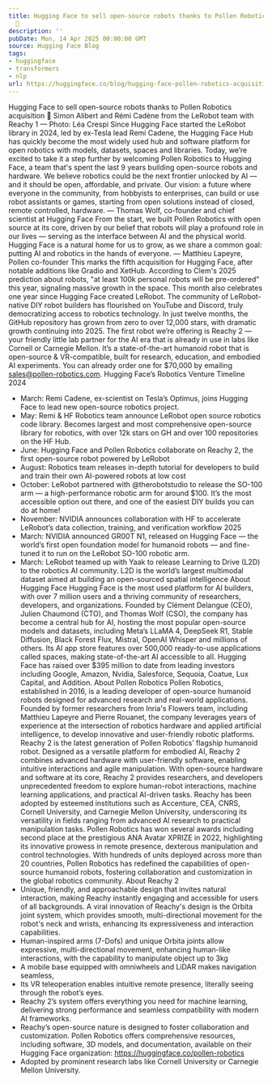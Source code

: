 ```yaml
---
title: Hugging Face to sell open-source robots thanks to Pollen Robotics acquisition
  🤖
description: ''
pubDate: Mon, 14 Apr 2025 00:00:00 GMT
source: Hugging Face Blog
tags:
- huggingface
- transformers
- nlp
url: https://huggingface.co/blog/hugging-face-pollen-robotics-acquisition
---
```


Hugging Face to sell open-source robots thanks to Pollen Robotics acquisition 🤖
Simon Alibert and Rémi Cadène from the LeRobot team with Reachy 1 — Photo: Léa Crespi
Since Hugging Face started the LeRobot library in 2024, led by ex-Tesla lead Remi Cadene, the Hugging Face Hub has quickly become the most widely used hub and software platform for open robotics with models, datasets, spaces and libraries.
Today, we’re excited to take it a step further by welcoming Pollen Robotics to Hugging Face, a team that's spent the last 9 years building open-source robots and hardware.
We believe robotics could be the next frontier unlocked by AI — and it should be open, affordable, and private. Our vision: a future where everyone in the community, from hobbyists to enterprises, can build or use robot assistants or games, starting from open solutions instead of closed, remote controlled, hardware.
— Thomas Wolf, co-founder and chief scientist at Hugging Face
From the start, we built Pollen Robotics with open source at its core, driven by our belief that robots will play a profound role in our lives — serving as the interface between AI and the physical world. Hugging Face is a natural home for us to grow, as we share a common goal: putting AI and robotics in the hands of everyone.
— Matthieu Lapeyre, Pollen co-founder
This marks the fifth acquisition for Hugging Face, after notable additions like Gradio and XetHub.
According to Clem's 2025 prediction about robots, "at least 100k personal robots will be pre-ordered" this year, signaling massive growth in the space.
This month also celebrates one year since Hugging Face created LeRobot. The community of LeRobot-native DIY robot builders has flourished on YouTube and Discord, truly democratizing access to robotics technology. In just twelve months, the GitHub repository has grown from zero to over 12,000 stars, with dramatic growth continuing into 2025.
The first robot we’re offering is Reachy 2 — your friendly little lab partner for the AI era that is already in use in labs like Cornell or Carnegie Mellon. It’s a state-of-the-art humanoid robot that is open-source & VR-compatible, built for research, education, and embodied AI experiments. You can already order one for $70,000 by emailing sales@pollen-robotics.com.
Hugging Face’s Robotics Venture Timeline
2024
- March: Remi Cadene, ex-scientist on Tesla’s Optimus, joins Hugging Face to lead new open-source robotics project.
- May: Remi & HF Robotics team announce LeRobot open source robotics code library. Becomes largest and most comprehensive open-source library for robotics, with over 12k stars on GH and over 100 repositories on the HF Hub.
- June: Hugging Face and Pollen Robotics collaborate on Reachy 2, the first open-source robot powered by LeRobot
- August: Robotics team releases in-depth tutorial for developers to build and train their own AI-powered robots at low cost
- October: LeRobot partnered with @therobotstudio to release the SO-100 arm — a high-performance robotic arm for around $100. It’s the most accessible option out there, and one of the easiest DIY builds you can do at home!
- November: NVIDIA announces collaboration with HF to accelerate LeRobot’s data collection, training, and verification workflow
2025
- March: NVIDIA announced GR00T N1, released on Hugging Face — the world’s first open foundation model for humanoid robots — and fine-tuned it to run on the LeRobot SO-100 robotic arm.
- March: LeRobot teamed up with Yaak to release Learning to Drive (L2D) to the robotics AI community. L2D is the world’s largest multimodal dataset aimed at building an open-sourced spatial intelligence
About Hugging Face
Hugging Face is the most used platform for AI builders, with over 7 million users and a thriving community of researchers, developers, and organizations. Founded by Clément Delangue (CEO), Julien Chaumond (CTO), and Thomas Wolf (CSO), the company has become a central hub for AI, hosting the most popular open-source models and datasets, including Meta’s LLaMA 4, DeepSeek R1, Stable Diffusion, Black Forest Flux, Mistral, OpenAI Whisper and millions of others. Its AI app store features over 500,000 ready-to-use applications called spaces, making state-of-the-art AI accessible to all. Hugging Face has raised over $395 million to date from leading investors including Google, Amazon, Nvidia, Salesforce, Sequoia, Coatue, Lux Capital, and Addition.
About Pollen Robotics
Pollen Robotics, established in 2016, is a leading developer of open-source humanoid robots designed for advanced research and real-world applications. Founded by former researchers from Inria's Flowers team, including Matthieu Lapeyre and Pierre Rouanet, the company leverages years of experience at the intersection of robotics hardware and applied artificial intelligence, to develop innovative and user-friendly robotic platforms. Reachy 2 is the latest generation of Pollen Robotics’ flagship humanoid robot. Designed as a versatile platform for embodied AI, Reachy 2 combines advanced hardware with user-friendly software, enabling intuitive interactions and agile manipulation. With open-source hardware and software at its core, Reachy 2 provides researchers, and developers unprecedented freedom to explore human-robot interactions, machine learning applications, and practical AI-driven tasks.
Reachy has been adopted by esteemed institutions such as Accenture, CEA, CNRS, Cornell University, and Carnegie Mellon University, underscoring its versatility in fields ranging from advanced AI research to practical manipulation tasks. Pollen Robotics has won several awards including second place at the prestigious ANA Avatar XPRIZE in 2022, highlighting its innovative prowess in remote presence, dexterous manipulation and control technologies.
With hundreds of units deployed across more than 20 countries, Pollen Robotics has redefined the capabilities of open-source humanoid robots, fostering collaboration and customization in the global robotics community.
About Reachy 2
- Unique, friendly, and approachable design that invites natural interaction, making Reachy instantly engaging and accessible for users of all backgrounds. A viral innovation of Reachy's design is the Orbita joint system, which provides smooth, multi-directional movement for the robot's neck and wrists, enhancing its expressiveness and interaction capabilities.
- Human-inspired arms (7-Dofs) and unique Orbita joints allow expressive, multi-directional movement, enhancing human-like interactions, with the capability to manipulate object up to 3kg
- A mobile base equipped with omniwheels and LiDAR makes navigation seamless,
- Its VR teleoperation enables intuitive remote presence, literally seeing through the robot’s eyes.
- Reachy 2’s system offers everything you need for machine learning, delivering strong performance and seamless compatibility with modern AI frameworks.
- Reachy’s open-source nature is designed to foster collaboration and customization. Pollen Robotics offers comprehensive resources, including software, 3D models, and documentation, available on their Hugging Face organization: https://huggingface.co/pollen-robotics
- Adopted by prominent research labs like Cornell University or Carnegie Mellon University.